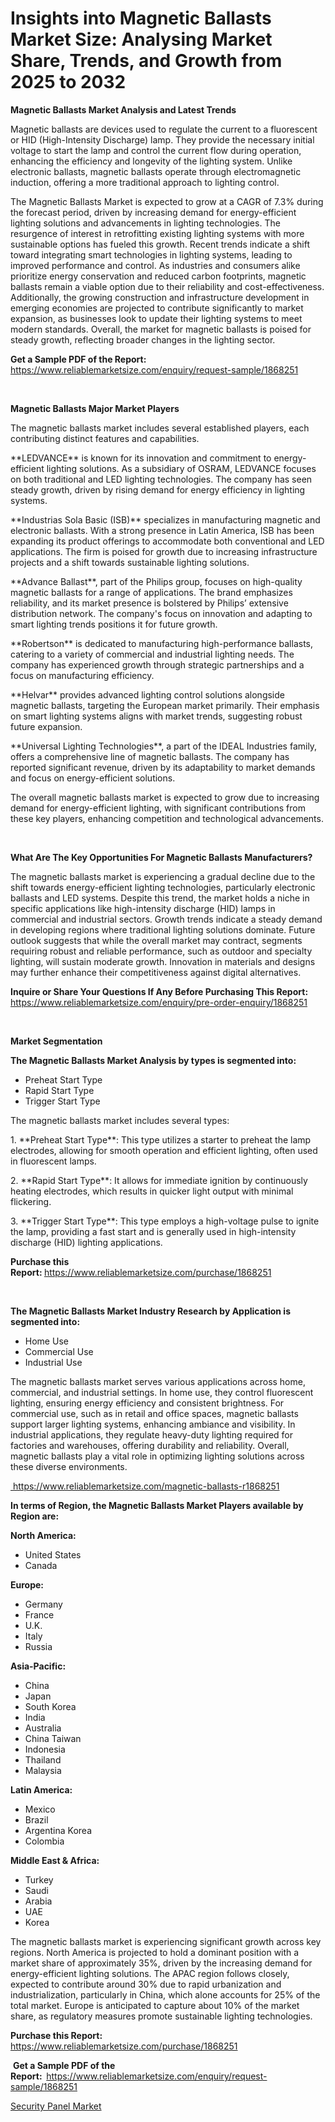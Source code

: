 <p><h1>Insights into Magnetic Ballasts Market Size: Analysing Market Share, Trends, and Growth from 2025 to 2032</h1></p><p><strong>Magnetic Ballasts Market Analysis and Latest Trends</strong></p>
<p><p>Magnetic ballasts are devices used to regulate the current to a fluorescent or HID (High-Intensity Discharge) lamp. They provide the necessary initial voltage to start the lamp and control the current flow during operation, enhancing the efficiency and longevity of the lighting system. Unlike electronic ballasts, magnetic ballasts operate through electromagnetic induction, offering a more traditional approach to lighting control.</p><p>The Magnetic Ballasts Market is expected to grow at a CAGR of 7.3% during the forecast period, driven by increasing demand for energy-efficient lighting solutions and advancements in lighting technologies. The resurgence of interest in retrofitting existing lighting systems with more sustainable options has fueled this growth. Recent trends indicate a shift toward integrating smart technologies in lighting systems, leading to improved performance and control. As industries and consumers alike prioritize energy conservation and reduced carbon footprints, magnetic ballasts remain a viable option due to their reliability and cost-effectiveness. Additionally, the growing construction and infrastructure development in emerging economies are projected to contribute significantly to market expansion, as businesses look to update their lighting systems to meet modern standards. Overall, the market for magnetic ballasts is poised for steady growth, reflecting broader changes in the lighting sector.</p></p>
<p><strong>Get a Sample PDF of the Report:&nbsp;</strong> <a href="https://www.reliablemarketsize.com/enquiry/request-sample/1868251?utm_campaign=2216&utm_medium=2&utm_source=Github&utm_content=ia&utm_term=11022025&utm_id=magnetic-ballasts">https://www.reliablemarketsize.com/enquiry/request-sample/1868251</a></p>
<p>&nbsp;</p>
<p><strong>Magnetic Ballasts Major Market Players</strong></p>
<p><p>The magnetic ballasts market includes several established players, each contributing distinct features and capabilities. </p><p>**LEDVANCE** is known for its innovation and commitment to energy-efficient lighting solutions. As a subsidiary of OSRAM, LEDVANCE focuses on both traditional and LED lighting technologies. The company has seen steady growth, driven by rising demand for energy efficiency in lighting systems.</p><p>**Industrias Sola Basic (ISB)** specializes in manufacturing magnetic and electronic ballasts. With a strong presence in Latin America, ISB has been expanding its product offerings to accommodate both conventional and LED applications. The firm is poised for growth due to increasing infrastructure projects and a shift towards sustainable lighting solutions.</p><p>**Advance Ballast**, part of the Philips group, focuses on high-quality magnetic ballasts for a range of applications. The brand emphasizes reliability, and its market presence is bolstered by Philips’ extensive distribution network. The company's focus on innovation and adapting to smart lighting trends positions it for future growth.</p><p>**Robertson** is dedicated to manufacturing high-performance ballasts, catering to a variety of commercial and industrial lighting needs. The company has experienced growth through strategic partnerships and a focus on manufacturing efficiency.</p><p>**Helvar** provides advanced lighting control solutions alongside magnetic ballasts, targeting the European market primarily. Their emphasis on smart lighting systems aligns with market trends, suggesting robust future expansion.</p><p>**Universal Lighting Technologies**, a part of the IDEAL Industries family, offers a comprehensive line of magnetic ballasts. The company has reported significant revenue, driven by its adaptability to market demands and focus on energy-efficient solutions.</p><p>The overall magnetic ballasts market is expected to grow due to increasing demand for energy-efficient lighting, with significant contributions from these key players, enhancing competition and technological advancements.</p></p>
<p>&nbsp;</p>
<p><strong>What Are The Key Opportunities For Magnetic Ballasts Manufacturers?</strong></p>
<p><p>The magnetic ballasts market is experiencing a gradual decline due to the shift towards energy-efficient lighting technologies, particularly electronic ballasts and LED systems. Despite this trend, the market holds a niche in specific applications like high-intensity discharge (HID) lamps in commercial and industrial sectors. Growth trends indicate a steady demand in developing regions where traditional lighting solutions dominate. Future outlook suggests that while the overall market may contract, segments requiring robust and reliable performance, such as outdoor and specialty lighting, will sustain moderate growth. Innovation in materials and designs may further enhance their competitiveness against digital alternatives.</p></p>
<p><strong>Inquire or Share Your Questions If Any Before Purchasing This Report:</strong> <a href="https://www.reliablemarketsize.com/enquiry/pre-order-enquiry/1868251?utm_campaign=2216&utm_medium=2&utm_source=Github&utm_content=ia&utm_term=11022025&utm_id=magnetic-ballasts">https://www.reliablemarketsize.com/enquiry/pre-order-enquiry/1868251</a></p>
<p>&nbsp;</p>
<p><strong>Market Segmentation</strong></p>
<p><strong>The Magnetic Ballasts Market Analysis by types is segmented into:</strong></p>
<p><ul><li>Preheat Start Type</li><li>Rapid Start Type</li><li>Trigger Start Type</li></ul></p>
<p><p>The magnetic ballasts market includes several types: </p><p>1. **Preheat Start Type**: This type utilizes a starter to preheat the lamp electrodes, allowing for smooth operation and efficient lighting, often used in fluorescent lamps.</p><p>2. **Rapid Start Type**: It allows for immediate ignition by continuously heating electrodes, which results in quicker light output with minimal flickering.</p><p>3. **Trigger Start Type**: This type employs a high-voltage pulse to ignite the lamp, providing a fast start and is generally used in high-intensity discharge (HID) lighting applications.</p></p>
<p><strong>Purchase this Report:&nbsp;</strong><a href="https://www.reliablemarketsize.com/purchase/1868251?utm_campaign=2216&utm_medium=2&utm_source=Github&utm_content=ia&utm_term=11022025&utm_id=magnetic-ballasts">https://www.reliablemarketsize.com/purchase/1868251</a></p>
<p>&nbsp;</p>
<p><strong>The Magnetic Ballasts Market Industry Research by Application is segmented into:</strong></p>
<p><ul><li>Home Use</li><li>Commercial Use</li><li>Industrial Use</li></ul></p>
<p><p>The magnetic ballasts market serves various applications across home, commercial, and industrial settings. In home use, they control fluorescent lighting, ensuring energy efficiency and consistent brightness. For commercial use, such as in retail and office spaces, magnetic ballasts support larger lighting systems, enhancing ambiance and visibility. In industrial applications, they regulate heavy-duty lighting required for factories and warehouses, offering durability and reliability. Overall, magnetic ballasts play a vital role in optimizing lighting solutions across these diverse environments.</p></p>
<p><a href="https://www.reliablemarketsize.com/magnetic-ballasts-r1868251?utm_campaign=2216&utm_medium=2&utm_source=Github&utm_content=ia&utm_term=11022025&utm_id=magnetic-ballasts">&nbsp;https://www.reliablemarketsize.com/magnetic-ballasts-r1868251</a></p>
<p><strong>In terms of Region, the Magnetic Ballasts Market Players available by Region are:</strong></p>
<p>
    <p> <strong> North America: </strong>
        <ul>
            <li>United States</li>
            <li>Canada</li>
        </ul>
        </p> 
    <p> <strong> Europe: </strong>
        <ul>
            <li>Germany</li>
            <li>France</li>
            <li>U.K.</li>
            <li>Italy</li>
            <li>Russia</li>
        </ul>
        </p> 
    <p> <strong> Asia-Pacific: </strong>
        <ul>
            <li>China</li>
            <li>Japan</li>
            <li>South Korea</li>
            <li>India</li>
            <li>Australia</li>
            <li>China Taiwan</li>
            <li>Indonesia</li>
            <li>Thailand</li>
            <li>Malaysia</li>
        </ul>
        </p> 
    <p> <strong> Latin America: </strong>
        <ul>
            <li>Mexico</li>
            <li>Brazil</li>
            <li>Argentina Korea</li>
            <li>Colombia</li>
        </ul>
        </p> 
    <p> <strong> Middle East & Africa: </strong>
        <ul>
            <li>Turkey</li>
            <li>Saudi</li>
            <li>Arabia</li>
            <li>UAE</li>
            <li>Korea</li>
        </ul>
    </p>
    </p>
<p><p>The magnetic ballasts market is experiencing significant growth across key regions. North America is projected to hold a dominant position with a market share of approximately 35%, driven by the increasing demand for energy-efficient lighting solutions. The APAC region follows closely, expected to contribute around 30% due to rapid urbanization and industrialization, particularly in China, which alone accounts for 25% of the total market. Europe is anticipated to capture about 10% of the market share, as regulatory measures promote sustainable lighting technologies.</p></p>
<p><strong>Purchase this Report: </strong><a href="https://www.reliablemarketsize.com/purchase/1868251?utm_campaign=2216&utm_medium=2&utm_source=Github&utm_content=ia&utm_term=11022025&utm_id=magnetic-ballasts">https://www.reliablemarketsize.com/purchase/1868251</a></p>
<p>&nbsp;<strong>Get a Sample PDF of the Report:&nbsp;&nbsp;</strong><a href="https://www.reliablemarketsize.com/enquiry/request-sample/1868251?utm_campaign=2216&utm_medium=2&utm_source=Github&utm_content=ia&utm_term=11022025&utm_id=magnetic-ballasts">https://www.reliablemarketsize.com/enquiry/request-sample/1868251</a></p>
<p><strong></strong></p>
<p><p><a href="https://github.com/millionkaryn68/Market-Research-Report-List-1/blob/main/security-panel-market.md?utm_campaign=2216&utm_medium=2&utm_source=Github&utm_content=ia&utm_term=11022025&utm_id=magnetic-ballasts">Security Panel Market</a></p></p>